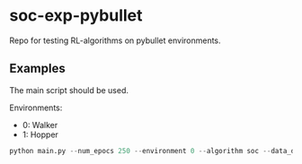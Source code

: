 # soc-exp-pybullet
Repo for testing RL-algorithms on pybullet environments.



## Examples

The main script should be used.

Environments:
- 0: Walker
- 1: Hopper

```python
python main.py --num_epocs 250 --environment 0 --algorithm soc --data_dir ./
```
